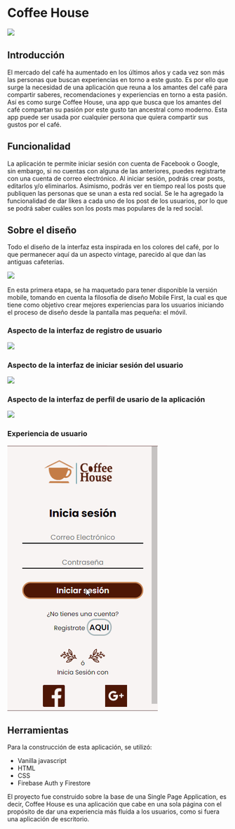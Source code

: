 # Coffee House

![](https://scontent.faca1-1.fna.fbcdn.net/v/t1.0-9/162710002_10219178131819972_4434960551672844343_n.jpg?_nc_cat=105&ccb=1-3&_nc_sid=730e14&_nc_eui2=AeHQf_BmEqYy48CLEs6TbUcOnAWUs2_hnGScBZSzb-GcZEFUE5KZFEXHyg8l0oBVTmc&_nc_ohc=l18pTsZe63sAX__AMmi&_nc_ht=scontent.faca1-1.fna&oh=1c601f8632d03da4b938093cb182dc0d&oe=607E8280)

## Introducción

El mercado del café ha aumentado en los últimos años y cada vez son más las personas que buscan experiencias en torno a este gusto. Es por ello que surge la necesidad de una aplicación que reuna  a los amantes del café para compartir saberes, recomendaciones y experiencias en torno a esta pasión.
Así es como surge Coffee House, una app que busca que los amantes del café compartan su pasión por este gusto tan ancestral como moderno.
Esta app puede ser usada por cualquier persona que quiera compartir sus gustos por el café.

## Funcionalidad

La aplicación te permite iniciar sesión con cuenta de Facebook o Google, sin embargo, si no cuentas con alguna de las anteriores, puedes registrarte con una cuenta de correo electrónico.
Al iniciar sesión,  podrás crear posts, editarlos y/o eliminarlos. Asimismo, podrás ver en tiempo real los posts que publiquen las personas que se unan a esta red social. Se le ha agregado la funcionalidad de dar likes a cada uno de los post de los usuarios, por lo que se podrá saber cuáles son los posts mas populares de la red social.

## Sobre el diseño

Todo el diseño de la interfaz esta inspirada en los colores del café, por lo que permanecer aquí da un aspecto vintage, parecido al que dan las antiguas cafeterías.

![](https://scontent.faca1-1.fna.fbcdn.net/v/t1.0-9/163519292_10219178116459588_8182797886810818609_o.jpg?_nc_cat=108&ccb=1-3&_nc_sid=730e14&_nc_eui2=AeE5IqDhY2LdDPwCzr7tjbxcOkr5AtkqlDk6SvkC2SqUOcKL19svgnKr6X3_byVXCcQ&_nc_ohc=pZ-1URqX6QIAX9bgaBG&_nc_ht=scontent.faca1-1.fna&oh=ad56bca2a5dc711ecd5e9c5d57ee5eb7&oe=607D4049)

En esta primera etapa, se ha maquetado para tener disponible la versión mobile, tomando en cuenta la filosofía de diseño Mobile First, la cual es 
que tiene como objetivo crear mejores experiencias para los usuarios iniciando el proceso de diseño desde la pantalla mas pequeña: el móvil.

### Aspecto de la interfaz de registro de usuario

![](https://scontent.faca1-1.fna.fbcdn.net/v/t1.0-9/164498119_10219184443417758_3486388479969790919_n.jpg?_nc_cat=102&ccb=1-3&_nc_sid=730e14&_nc_eui2=AeG0hOXmN8PWrYruyw4RcWO2sPLv-A98uZCw8u_4D3y5kC6q3Js0fQ4iLvvhSO9-oj8&_nc_ohc=OxXjIEIS_DEAX955aLc&_nc_oc=AQkxeXwDzmupx2pi-G_ui39bvkF8iM9AUmnMId5Us1oFMfz-g11guSZDxc9hEiWMxk9TKEDJlyYPO2nViHJ1ouSf&_nc_ht=scontent.faca1-1.fna&oh=10173f5a2cc17cbfbb0626d32c0c8cde&oe=60801DED)

### Aspecto de la interfaz de iniciar sesión del usuario

![](https://scontent.faca1-1.fna.fbcdn.net/v/t1.0-9/164069619_10219184448497885_5526802542949984098_n.jpg?_nc_cat=105&ccb=1-3&_nc_sid=730e14&_nc_eui2=AeGFw_W37S9oSWKgAU7u2gSvr-KleZSwHvOv4qV5lLAe8_IWS4RDP9AsBNpKDJdA2rM&_nc_ohc=RL8hUk5q0GkAX98JL5b&_nc_ht=scontent.faca1-1.fna&oh=809a0d4461aceb6c48790cb84617253f&oe=607F25EB)

### Aspecto de la interfaz de perfil de usario de la aplicación

![](https://scontent.faca1-1.fna.fbcdn.net/v/t1.0-9/164061914_10219184482098725_3386130344202421151_n.jpg?_nc_cat=109&ccb=1-3&_nc_sid=730e14&_nc_eui2=AeEb2Rj885Jy8WNg55ZBGFRDiHXT4iPLBISIddPiI8sEhFsYftIRJbhzQw6vNMKn2AA&_nc_ohc=S30FpWzcyugAX8rgmfb&_nc_ht=scontent.faca1-1.fna&oh=fa2ea94114d2f1a05a38f4d87da73bf2&oe=608056F8)

### Experiencia de usuario
![](/src/assets/RS-Video.gif)

## Herramientas 

Para la construcción de esta aplicación, se utilizó:
* Vanilla javascript
* HTML
* CSS
* Firebase Auth y Firestore

El proyecto fue construido sobre la base de una Single Page Application, es decir, Coffee House es una aplicación que cabe en una sola página con el propósito de dar una experiencia más fluida a los usuarios, como si fuera una aplicación de escritorio.
